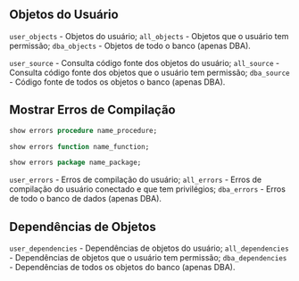 ## Objetos do Usuário

`user_objects` - Objetos do usuário;
`all_objects` - Objetos que o usuário tem permissão;
`dba_objects` - Objetos de todo o banco (apenas DBA).

`user_source` - Consulta código fonte dos objetos do usuário;
`all_source` - Consulta código fonte dos objetos que o usuário tem permissão;
`dba_source` - Código fonte de todos os objetos o banco (apenas DBA).

## Mostrar Erros de Compilação

```sql
show errors procedure name_procedure;

show errors function name_function;

show errors package name_package;
```

`user_errors` - Erros de compilação do usuário;
`all_errors` - Erros de compilação do usuário conectado e que tem privilégios;
`dba_errors` - Erros de todo o banco de dados (apenas DBA).

## Dependências de Objetos

`user_dependencies` - Dependências de objetos do usuário;
`all_dependencies` - Dependências de objetos que o usuário tem permissão;
`dba_dependencies` - Dependências de todos os objetos do banco (apenas DBA).

